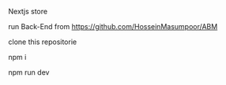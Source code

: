 Nextjs store  

run Back-End from https://github.com/HosseinMasumpoor/ABM

clone this repositorie

npm i

npm run dev
